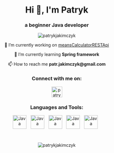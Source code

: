 <h1 align="center">Hi 👋, I'm Patryk</h1>
<h3 align="center">a beginner Java developer</h3>

<p align="center"> <img src="https://komarev.com/ghpvc/?username=patrykjakimczyk&label=Profile%20views&color=0e75b6&style=flat" alt="patrykjakimczyk" /> </p>

<p align="center">
    🔭 I’m currently working on <a href="https://github.com/patrykjakimczyk/employees_management">meansCalculatorRESTApi</a>
</p>

<p align="center">
    🌱 I’m currently learning <b>Spring framework</b>
</p>

<p align="center">
    📫 How to reach me <b>patr.jakimczyk@gmail.com</b>
</p>

<h3 align="center">Connect with me on:</h3>

<div align="center">
    <p align="center">
    <a href="https://linkedin.com/in/patryk-jakimczyk-31a434211/" target="blank"><img align="center" src="https://raw.githubusercontent.com/rahuldkjain/github-profile-readme-generator/master/src/images/icons/Social/linked-in-alt.svg" alt="patrykjakimczyk" height="35" width="35" /></a>
    </p>
</div>

<div align="center">
    <p align="center">
        <h3 align="center">Languages and Tools:</h3>
        <img align="center" alt="Java" width="45" style="padding-right:10px;" src="https://cdn.jsdelivr.net/gh/devicons/devicon/icons/java/java-original.svg"/>
        <img align="center" alt="Java" width="45" style="padding-right:10px;" src="https://cdn.jsdelivr.net/gh/devicons/devicon/icons/spring/spring-original.svg"/>
        <img align="center" alt="Java" width="45" style="padding-right:10px;" src="https://cdn.jsdelivr.net/gh/devicons/devicon/icons/mysql/mysql-original-wordmark.svg"/>
        <img align="center" alt="Java" width="45" style="padding-right:10px;" src="https://cdn.jsdelivr.net/gh/devicons/devicon/icons/postgresql/postgresql-original-wordmark.svg"/>
        <img align="center" alt="Java" width="45" style="padding-right:10px;" src="https://cdn.jsdelivr.net/gh/devicons/devicon/icons/git/git-original.svg"/>
    </p>
</div>

<br>

<p align="center">
<img align="" src="https://github-readme-stats.vercel.app/api/top-langs?username=patrykjakimczyk&show_icons=true&locale=en&layout=compact" alt="patrykjakimczyk" />
</p>
